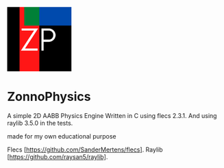 <img src="img/zp.png" width="150" height="150"> 

# ZonnoPhysics
A simple 2D AABB Physics Engine Written in C using flecs 2.3.1.
And using raylib 3.5.0 in the tests.

made for my own educational purpose

Flecs [https://github.com/SanderMertens/flecs].
Raylib [https://github.com/raysan5/raylib].
